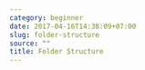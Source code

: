 ```yaml
---
category: beginner
date: 2017-04-16T14:38:09+07:00
slug: folder-structure
source: ""
title: Folder Structure
---
```


